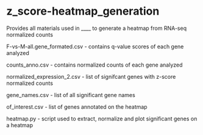 # z_score-heatmap_generation
Provides all materials used in ____ to generate a heatmap from RNA-seq normalized counts

F-vs-M-all.gene_formated.csv - contains q-value scores of each gene analyzed

counts_anno.csv - contains normalized counts of each gene analyzed

normalized_expression_2.csv - list of signifcant genes with z-score normalized counts

gene_names.csv - list of all significant gene names

of_interest.csv - list of genes annotated on the heatmap


heatmap.py - script used to extract, normalize and plot significant genes on a heatmap
